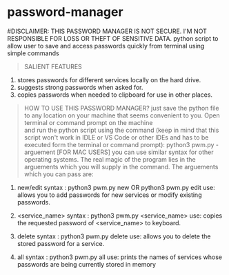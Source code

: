# password-manager
#DISCLAIMER: THIS PASSWORD MANAGER IS NOT SECURE. I'M NOT RESPONSIBLE FOR LOSS OR THEFT OF SENSITIVE DATA.
python script to allow user to save and access passwords quickly from terminal using simple commands

>SALIENT FEATURES
 1) stores passwords for different services locally on the hard drive.
 2) suggests strong passwords when asked for.
 3) copies passwords when needed to clipboard for use in other places.
 
>HOW TO USE THIS PASSWORD MANAGER?
 just save the python file to any location on your machine that seems convenient to you. Open terminal or command prompt on the machine  
 and run the python script using the command (keep in mind that this script won't work in IDLE or VS Code or other IDEs and has to be    
 executed form the terminal or command prompt):
     python3 pwm.py -arguement  [FOR MAC USERS]
 you can use similar syntax for other operating systems.
 The real magic of the program lies in the arguements which you will supply in the command. The arguements which you can pass are:
 
 1) new/edit
 syntax : python3 pwm.py new OR python3 pwm.py edit
 use: allows you to add passwords for new services or modify existing passwords.
 
 2) <service_name>
 syntax : python3 pwm.py <service_name>
 use: copies the requested password of <service_name> to keyboard.

 3) delete
 syntax : python3 pwm.py delete
 use: allows you to delete the stored password for a service.
 
 4) all
 syntax : python3 pwm.py all
 use: prints the names of services whose passwords are being currently stored in memory
 
